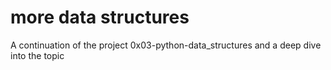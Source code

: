 # more data structures
A continuation of the project 0x03-python-data_structures and a deep dive into the topic
